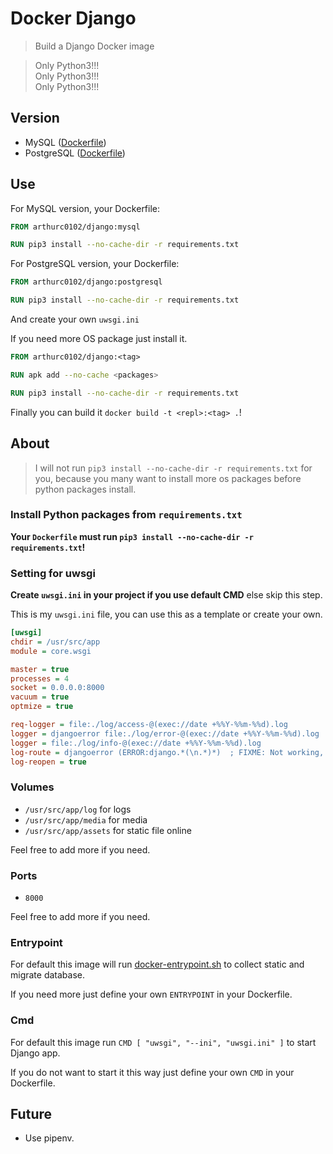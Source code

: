 # Docker Django

> Build a Django Docker image

> Only Python3!!!  
> Only Python3!!!  
> Only Python3!!!


## Version

- MySQL ([Dockerfile](./mysql/Dockerfile))
- PostgreSQL ([Dockerfile](./postgresql/Dockerfile))


## Use

For MySQL version, your Dockerfile:
```dockerfile
FROM arthurc0102/django:mysql

RUN pip3 install --no-cache-dir -r requirements.txt
```

For PostgreSQL version, your Dockerfile:
```dockerfile
FROM arthurc0102/django:postgresql

RUN pip3 install --no-cache-dir -r requirements.txt
```

And create your own `uwsgi.ini`

If you need more OS package just install it.
```dockerfile
FROM arthurc0102/django:<tag>

RUN apk add --no-cache <packages>

RUN pip3 install --no-cache-dir -r requirements.txt
```

Finally you can build it `docker build -t <repl>:<tag> .`!

## About

> I will not run `pip3 install --no-cache-dir -r requirements.txt` for you, because you many want to install more os packages before python packages install.


### Install Python packages from `requirements.txt`

**Your `Dockerfile` must run `pip3 install --no-cache-dir -r requirements.txt`!**


### Setting for uwsgi

**Create `uwsgi.ini` in your project if you use default CMD** else skip this step.

This is my `uwsgi.ini` file, you can use this as a template or create your own.
```ini
[uwsgi]
chdir = /usr/src/app
module = core.wsgi

master = true
processes = 4
socket = 0.0.0.0:8000
vacuum = true
optmize = true

req-logger = file:./log/access-@(exec://date +%%Y-%%m-%%d).log
logger = djangoerror file:./log/error-@(exec://date +%%Y-%%m-%%d).log
logger = file:./log/info-@(exec://date +%%Y-%%m-%%d).log
log-route = djangoerror (ERROR:django.*(\n.*)*)  ; FIXME: Not working, I am not sure why... @@
log-reopen = true
```


### Volumes

- `/usr/src/app/log` for logs
- `/usr/src/app/media` for media
- `/usr/src/app/assets` for static file online

Feel free to add more if you need.


### Ports

- `8000`

Feel free to add more if you need.


### Entrypoint

For default this image will run [docker-entrypoint.sh](../docker-entrypoint.sh) to collect static and migrate database.

If you need more just define your own `ENTRYPOINT` in your Dockerfile.


### Cmd

For default this image run `CMD [ "uwsgi", "--ini", "uwsgi.ini" ]` to start Django app.

If you do not want to start it this way just define your own `CMD` in your Dockerfile.


## Future

- Use pipenv.
